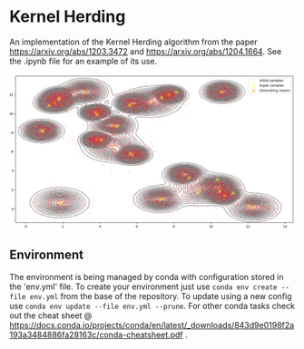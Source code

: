# Kernel Herding

An implementation of the Kernel Herding algorithm from the paper https://arxiv.org/abs/1203.3472 and https://arxiv.org/abs/1204.1664. See the .ipynb file for an example of its use.

![This is an image](https://github.com/dominicjbroadbent/kherd/blob/main/kherd.png)

## Environment
The environment is being managed by conda with configuration stored in the 'env.yml' file. To create your environment just use `conda env create --file env.yml` from the base of the repository. To update using a new config use `conda env update --file env.yml --prune`.
For other conda tasks check out the cheat sheet @ https://docs.conda.io/projects/conda/en/latest/_downloads/843d9e0198f2a193a3484886fa28163c/conda-cheatsheet.pdf .
